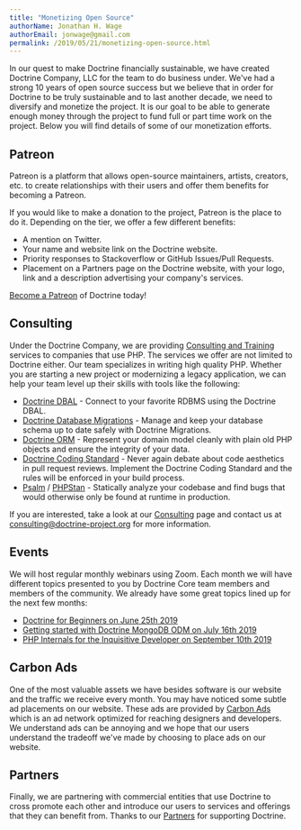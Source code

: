 ```yaml
---
title: "Monetizing Open Source"
authorName: Jonathan H. Wage
authorEmail: jonwage@gmail.com
permalink: /2019/05/21/monetizing-open-source.html
---
```


In our quest to make Doctrine financially sustainable, we have created
Doctrine Company, LLC for the team to do business under. We've had a strong
10 years of open source success but we believe that in order for Doctrine to be
truly sustainable and to last another decade, we need to diversify and monetize
the project. It is our goal to be able to generate enough money through the project
to fund full or part time work on the project. Below you will find details of some
of our monetization efforts.

## Patreon

Patreon is a platform that allows open-source maintainers, artists, creators, etc. to create
relationships with their users and offer them benefits for becoming a Patreon.

If you would like to make a donation to the project, Patreon is the place to do it.
Depending on the tier, we offer a few different benefits:

- A mention on Twitter.
- Your name and website link on the Doctrine website.
- Priority responses to Stackoverflow or GitHub Issues/Pull Requests.
- Placement on a Partners page on the Doctrine website, with your logo, link and a description advertising your company's services.

[Become a Patreon](https://www.patreon.com/phpdoctrine) of Doctrine today!

## Consulting

Under the Doctrine Company, we are providing [Consulting and Training](/consulting.html)
services to companies that use PHP. The services we offer are not limited to Doctrine either.
Our team specializes in writing high quality PHP. Whether you are starting a new project or
modernizing a legacy application, we can help your team level up their skills with tools
like the following:

- [Doctrine DBAL](/projects/dbal.html) - Connect to your favorite RDBMS using the Doctrine DBAL.
- [Doctrine Database Migrations](/projects/migrations.html) - Manage and keep your database schema up to date safely with Doctrine Migrations.
- [Doctrine ORM](/projects/orm.html) - Represent your domain model cleanly with plain old PHP objects and ensure the integrity of your data.
- [Doctrine Coding Standard](/projects/coding-standard.html) - Never again debate about code aesthetics in pull request reviews. Implement the Doctrine Coding Standard and the rules will be enforced in your build process.
- [Psalm](https://psalm.dev/) / [PHPStan](https://github.com/phpstan/phpstan) - Statically analyze your codebase and find bugs that would otherwise only be found at runtime in production.

If you are interested, take a look at our [Consulting](/consulting.html) page and contact
us at [consulting@doctrine-project.org](mailto:consulting@doctrine-project.org) for more
information.

## Events

We will host regular monthly webinars using Zoom. Each month we will have different topics
presented to you by Doctrine Core team members and members of the community. We already have
some great topics lined up for the next few months:

- [Doctrine for Beginners on June 25th 2019](/events/2/doctrine-for-beginners.html)
- [Getting started with Doctrine MongoDB ODM on July 16th 2019](/events/3/getting-started-with-doctrine-mongodb-odm.html)
- [PHP Internals for the Inquisitive Developer on September 10th 2019](/events/1/php-internals-for-the-inquisitive-developer.html)

## Carbon Ads

One of the most valuable assets we have besides software is our website and the traffic we
receive every month. You may have noticed some subtle ad placements on our website. These ads
are provided by [Carbon Ads](https://www.carbonads.net/) which is an ad network optimized
for reaching designers and developers. We understand ads can be annoying and we hope that
our users understand the tradeoff we've made by choosing to place ads on our website.

## Partners

Finally, we are partnering with commercial entities that use Doctrine to cross promote each other
and introduce our users to services and offerings that they can benefit from. Thanks to our
[Partners](/partners.html) for supporting Doctrine.
